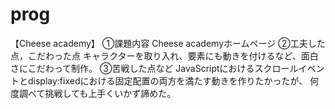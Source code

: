 # prog

【Cheese academy】
①課題内容
Cheese academyホームページ
②工夫した点，こだわった点
キャラクターを取り入れ、要素にも動きを付けるなど、面白さにこだわって制作。
③苦戦した点など
JavaScriptにおけるスクロールイベントとdisplay:fixedにおける固定配置の両方を満たす動きを作りたかったが、
何度調べて挑戦しても上手くいかず諦めた。
